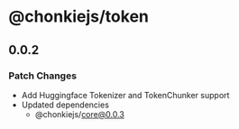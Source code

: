 # @chonkiejs/token

## 0.0.2

### Patch Changes

- Add Huggingface Tokenizer and TokenChunker support
- Updated dependencies
  - @chonkiejs/core@0.0.3
